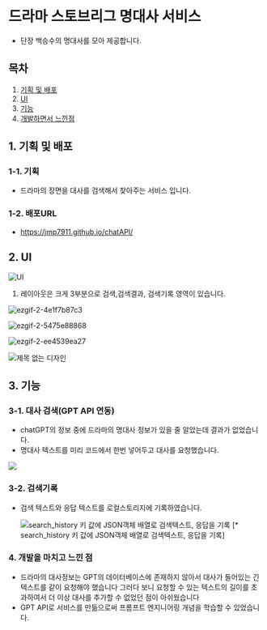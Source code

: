 <h1>드라마 스토브리그 명대사 서비스</h1>
<ul>
  <li>
    단장 백승수의 명대사를 모아 제공합니다.
  </li>
</ul>
<h2>목차</h2>
<ol>
  <li><a href="#m1">기획 및 배포</a></li>
  <li><a href="#m2">UI</a></li>
  <li><a href="#m3">기능</a></li>
  <li><a href="#m4">개발하면서 느낀점</a></li>
</ol>
<h2 id="m1">1. 기획 및 배포</h2>
<h3>1-1. 기획</h3>
<ul>
  <li>
    드라마의 장면을 대사를 검색해서 찾아주는 서비스 입니다.
  </li>
</ul>
<h3>1-2. 배포URL</h3>
<ul>
  <li>
    <a href="https://jmp7911.github.io/chatAPI/">https://jmp7911.github.io/chatAPI/</a>
  </li>
</ul>

<h2 id="m2">2. UI</h2>

![UI](https://github.com/jmp7911/chatAPI/assets/37658328/623399cc-bbc3-4d70-a7c5-a1c79c633bc1)
<ol>
  <li>
    레이아웃은 크게 3부분으로 검색,검색결과, 검색기록 영역이 있습니다.
  </li>
</ol>

![ezgif-2-4e1f7b87c3](https://github.com/jmp7911/chatAPI/assets/37658328/5bdeea16-dc7e-4f18-82db-c4f165a839dc)

![ezgif-2-5475e88868](https://github.com/jmp7911/chatAPI/assets/37658328/6731f854-bed3-4cd3-bfcf-571d8c4c372b)

![ezgif-2-ee4539ea27](https://github.com/jmp7911/chatAPI/assets/37658328/303844b3-74e1-4264-9c7e-638f03ee38ff)



![제목 없는 디자인](https://github.com/jmp7911/chatAPI/assets/37658328/cbe39844-a59d-4468-99b0-d552523c0733)

<h2 id="m3">3. 기능</h2>
<h3>3-1. 대사 검색(GPT API 연동)</h3>
<ul>
  <li>
    chatGPT의 정보 중에 드라마의 명대사 정보가 있을 줄 알았는데 결과가 없었습니다.
  </li>
  <li>
    명대사 텍스트를 미리 코드에서 한번 넣어두고 대사를 요청했습니다.
  </li>
</ul>

![](https://github.com/jmp7911/chatAPI/assets/37658328/eed46199-7b5c-42d2-9114-870c2863ebc4)
<h3>3-2. 검색기록</h3>
<ul>
  <li>
    검색 텍스트와 응답 텍스트를 로컬스토리지에 기록하였습니다.
  </li>
  
![search_history 키 값에 JSON객체 배열로 검색텍스트, 응답을 기록](https://github.com/jmp7911/chatAPI/assets/37658328/63901c5e-4f5e-4768-9749-79d124d3ce15)
<span stlye="text-color:#bbb">[* search_history 키 값에 JSON객체 배열로 검색텍스트, 응답을 기록]<span>
</ul>

<h3 id="m4">4. 개발을 마치고 느낀 점</h2>
<ul>
  <li>
    드라마의 대사정보는 GPT의 데이터베이스에 존재하지 않아서 대사가 들어있는 긴 텍스트를 같이 요청해야 했습니다
    그러다 보니 요청할 수 있는 텍스트의 길이를 초과하여서 더 이상 대사를 추가할 수 없었던 점이 아쉬웠습니다
  </li>
  <li>
    GPT API로 서비스를 만듦으로써 프롬프트 엔지니어링 개념을 학습할 수 있었습니다.
  </li>
</ul>

